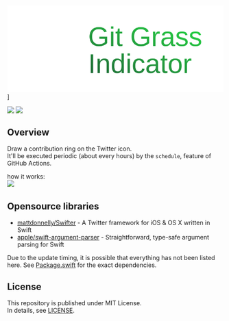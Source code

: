 ![GitGrass Indicator](banner.svg)]  

![](https://img.shields.io/badge/Language-Swift-FA7343?logo=swift)
[![](https://github.com/Enchan1207/GitGrassIndicator/workflows/Periodic%20update%20workflow/badge.svg)](https://github.com/Enchan1207/GitGrassIndicator/actions)

## Overview

Draw a contribution ring on the Twitter icon.  
It'll be executed periodic (about every hours) by the `schedule`, feature of GitHub Actions.  

how it works:  
<img src="https://user-images.githubusercontent.com/51850597/107844306-9e0db880-6e15-11eb-8fb3-d0885f5b4731.png" width="700">

## Opensource libraries

 - [mattdonnelly/Swifter](https://github.com/mattdonnelly/Swifter) - A Twitter framework for iOS & OS X written in Swift
 - [apple/swift-argument-parser](https://github.com/apple/swift-argument-parser) - Straightforward, type-safe argument parsing for Swift  

Due to the update timing, it is possible that everything has not been listed here.
See [Package.swift](Package.swift) for the exact dependencies.
## License

This repository is published under MIT License.  
In details, see [LICENSE](LICENSE).  
